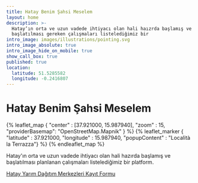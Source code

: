 ```yaml
---
title: Hatay Benim Şahsi Meselem
layout: home
description: >-
  Hatay’ın orta ve uzun vadede ihtiyacı olan hali haızrda başlamış ve
  başlatılması gereken çalışmaları listelediğimiz bir
intro_image: images/illustrations/pointing.svg
intro_image_absolute: true
intro_image_hide_on_mobile: true
show_call_box: true
published: true
location:
  latitude: 51.5285582
  longitude: -0.2416807
---
```


# Hatay Benim Şahsi Meselem

{% leaflet_map { "center" : [37.921000,  15.987940],
                 "zoom" : 15,
                 "providerBasemap": "OpenStreetMap.Mapnik" } %}
     {% leaflet_marker { "latitude" : 37.921000,
                    "longitude" : 15.987940,
                    "popupContent" : "Località la Terrazza"} %}
{% endleaflet_map %}


Hatay'ın orta ve uzun vadede ihtiyacı olan hali hazırda başlamış ve başlatılması planlanan çalışmaları listelediğimiz bir platform. 



[Hatay Yarım Dağıtım Merkezleri Kayıt Formu](https://forms.gle/6dU1vnW2PV9jeP7KA)
